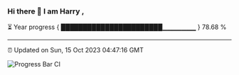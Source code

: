### Hi there 👋 I am Harry , 

⏳ Year progress { ███████████████████████▁▁▁▁▁▁▁ } 78.68 %

---

⏰ Updated on Sun, 15 Oct 2023 04:47:16 GMT

![Progress Bar CI](https://github.com/duykhang68/duykhang68/workflows/Progress%20Bar%20CI/badge.svg)
